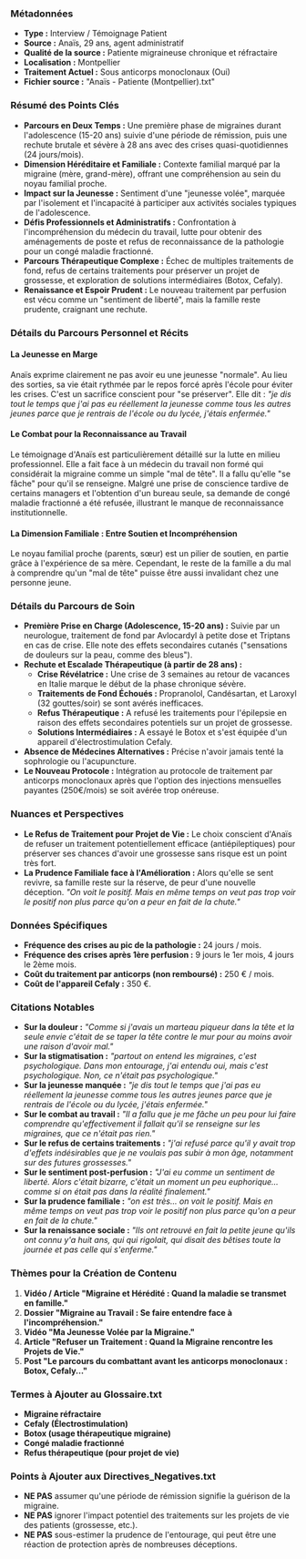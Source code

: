 ### Métadonnées

- **Type :** Interview / Témoignage Patient
- **Source :** Anaïs, 29 ans, agent administratif
- **Qualité de la source :** Patiente migraineuse chronique et réfractaire
- **Localisation :** Montpellier
- **Traitement Actuel :** Sous anticorps monoclonaux (Oui)
- **Fichier source :** "Anaïs - Patiente (Montpellier).txt"

### Résumé des Points Clés

- **Parcours en Deux Temps :** Une première phase de migraines durant l'adolescence (15-20 ans) suivie d'une période de rémission, puis une rechute brutale et sévère à 28 ans avec des crises quasi-quotidiennes (24 jours/mois).
- **Dimension Héréditaire et Familiale :** Contexte familial marqué par la migraine (mère, grand-mère), offrant une compréhension au sein du noyau familial proche.
- **Impact sur la Jeunesse :** Sentiment d'une "jeunesse volée", marquée par l'isolement et l'incapacité à participer aux activités sociales typiques de l'adolescence.
- **Défis Professionnels et Administratifs :** Confrontation à l'incompréhension du médecin du travail, lutte pour obtenir des aménagements de poste et refus de reconnaissance de la pathologie pour un congé maladie fractionné.
- **Parcours Thérapeutique Complexe :** Échec de multiples traitements de fond, refus de certains traitements pour préserver un projet de grossesse, et exploration de solutions intermédiaires (Botox, Cefaly).
- **Renaissance et Espoir Prudent :** Le nouveau traitement par perfusion est vécu comme un "sentiment de liberté", mais la famille reste prudente, craignant une rechute.

### Détails du Parcours Personnel et Récits

#### La Jeunesse en Marge

Anaïs exprime clairement ne pas avoir eu une jeunesse "normale". Au lieu des sorties, sa vie était rythmée par le repos forcé après l'école pour éviter les crises. C'est un sacrifice conscient pour "se préserver". Elle dit : _"je dis tout le temps que j'ai pas eu réellement la jeunesse comme tous les autres jeunes parce que je rentrais de l'école ou du lycée, j'étais enfermée."_

#### Le Combat pour la Reconnaissance au Travail

Le témoignage d'Anaïs est particulièrement détaillé sur la lutte en milieu professionnel. Elle a fait face à un médecin du travail non formé qui considérait la migraine comme un simple "mal de tête". Il a fallu qu'elle "se fâche" pour qu'il se renseigne. Malgré une prise de conscience tardive de certains managers et l'obtention d'un bureau seule, sa demande de congé maladie fractionné a été refusée, illustrant le manque de reconnaissance institutionnelle.

#### La Dimension Familiale : Entre Soutien et Incompréhension

Le noyau familial proche (parents, sœur) est un pilier de soutien, en partie grâce à l'expérience de sa mère. Cependant, le reste de la famille a du mal à comprendre qu'un "mal de tête" puisse être aussi invalidant chez une personne jeune.

### Détails du Parcours de Soin

- **Première Prise en Charge (Adolescence, 15-20 ans) :** Suivie par un neurologue, traitement de fond par Avlocardyl à petite dose et Triptans en cas de crise. Elle note des effets secondaires cutanés ("sensations de douleurs sur la peau, comme des bleus").
- **Rechute et Escalade Thérapeutique (à partir de 28 ans) :**
  - **Crise Révélatrice :** Une crise de 3 semaines au retour de vacances en Italie marque le début de la phase chronique sévère.
  - **Traitements de Fond Échoués :** Propranolol, Candésartan, et Laroxyl (32 gouttes/soir) se sont avérés inefficaces.
  - **Refus Thérapeutique :** A refusé les traitements pour l'épilepsie en raison des effets secondaires potentiels sur un projet de grossesse.
  - **Solutions Intermédiaires :** A essayé le Botox et s'est équipée d'un appareil d'électrostimulation Cefaly.
- **Absence de Médecines Alternatives :** Précise n'avoir jamais tenté la sophrologie ou l'acupuncture.
- **Le Nouveau Protocole :** Intégration au protocole de traitement par anticorps monoclonaux après que l'option des injections mensuelles payantes (250€/mois) se soit avérée trop onéreuse.

### Nuances et Perspectives

- **Le Refus de Traitement pour Projet de Vie :** Le choix conscient d'Anaïs de refuser un traitement potentiellement efficace (antiépileptiques) pour préserver ses chances d'avoir une grossesse sans risque est un point très fort.
- **La Prudence Familiale face à l'Amélioration :** Alors qu'elle se sent revivre, sa famille reste sur la réserve, de peur d'une nouvelle déception. _"On voit le positif. Mais en même temps on veut pas trop voir le positif non plus parce qu'on a peur en fait de la chute."_

### Données Spécifiques

- **Fréquence des crises au pic de la pathologie :** 24 jours / mois.
- **Fréquence des crises après 1ère perfusion :** 9 jours le 1er mois, 4 jours le 2ème mois.
- **Coût du traitement par anticorps (non remboursé) :** 250 € / mois.
- **Coût de l'appareil Cefaly :** 350 €.

### Citations Notables

- **Sur la douleur :** _"Comme si j'avais un marteau piqueur dans la tête et la seule envie c'était de se taper la tête contre le mur pour au moins avoir une raison d'avoir mal."_
- **Sur la stigmatisation :** _"partout on entend les migraines, c'est psychologique. Dans mon entourage, j'ai entendu oui, mais c'est psychologique. Non, ce n'était pas psychologique."_
- **Sur la jeunesse manquée :** _"je dis tout le temps que j'ai pas eu réellement la jeunesse comme tous les autres jeunes parce que je rentrais de l'école ou du lycée, j'étais enfermée."_
- **Sur le combat au travail :** _"Il a fallu que je me fâche un peu pour lui faire comprendre qu'effectivement il fallait qu'il se renseigne sur les migraines, que ce n'était pas rien."_
- **Sur le refus de certains traitements :** _"j'ai refusé parce qu'il y avait trop d'effets indésirables que je ne voulais pas subir à mon âge, notamment sur des futures grossesses."_
- **Sur le sentiment post-perfusion :** _"J'ai eu comme un sentiment de liberté. Alors c'était bizarre, c'était un moment un peu euphorique... comme si on était pas dans la réalité finalement."_
- **Sur la prudence familiale :** _"on est très... on voit le positif. Mais en même temps on veut pas trop voir le positif non plus parce qu'on a peur en fait de la chute."_
- **Sur la renaissance sociale :** _"Ils ont retrouvé en fait la petite jeune qu'ils ont connu y'a huit ans, qui qui rigolait, qui disait des bêtises toute la journée et pas celle qui s'enferme."_

### Thèmes pour la Création de Contenu

1. **Vidéo / Article "Migraine et Hérédité : Quand la maladie se transmet en famille."**
2. **Dossier "Migraine au Travail : Se faire entendre face à l'incompréhension."**
3. **Vidéo "Ma Jeunesse Volée par la Migraine."**
4. **Article "Refuser un Traitement : Quand la Migraine rencontre les Projets de Vie."**
5. **Post "Le parcours du combattant avant les anticorps monoclonaux : Botox, Cefaly..."**

### Termes à Ajouter au Glossaire.txt

- **Migraine réfractaire**
- **Cefaly (Électrostimulation)**
- **Botox (usage thérapeutique migraine)**
- **Congé maladie fractionné**
- **Refus thérapeutique (pour projet de vie)**

### Points à Ajouter aux Directives_Negatives.txt

- **NE PAS** assumer qu'une période de rémission signifie la guérison de la migraine.
- **NE PAS** ignorer l'impact potentiel des traitements sur les projets de vie des patients (grossesse, etc.).
- **NE PAS** sous-estimer la prudence de l'entourage, qui peut être une réaction de protection après de nombreuses déceptions.